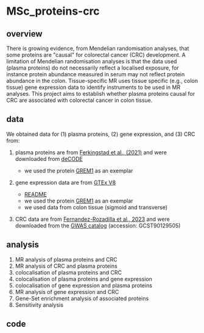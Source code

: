 # MSc_proteins-crc

## overview
There is growing evidence, from Mendelian randomisation analyses, that some proteins are "causal" for colorectal cancer (CRC) development. A limitation of Mendelian randomisation analyses is that the data used (plasma proteins) do not necessarily reflect a localised exposure, for instance protein abundance measured in serum may not reflect protein abundance in the colon. Tissue-specific MR uses tissue specific (e.g., colon tissue) gene expression data to identify instruments to be used in MR analyses. This project aims to establish whether plasma proteins causal for CRC are associated with colorectal cancer in colon tissue.

## data
We obtained data for (1) plasma proteins, (2) gene expression, and (3) CRC from:

1. plasma proteins are from [Ferkingstad et al., (2021)](https://www.nature.com/articles/s41588-021-00978-w) and were downloaded from [deCODE](https://download.decode.is/form/folder/proteomics)
    * we used the protein [GREM1](https://www.ncbi.nlm.nih.gov/gene/26585) as an exemplar

2. gene expression data are from [GTEx V8](https://www.gtexportal.org/home/downloads/adult-gtex/qtl)
    * [README](https://storage.googleapis.com/adult-gtex/bulk-qtl/v8/single-tissue-cis-qtl/README_eQTL_v8.txt)
    * we used the protein [GREM1](https://gtexportal.org/home/gene/GREM1) as an exemplar
    * we used data from colon tissue (sigmoid and transverse)

3. CRC data are from [Fernandez-Rozadilla et al., 2023](https://www.ncbi.nlm.nih.gov/pmc/articles/PMC10094749/) and were downloaded from the [GWAS catalog](https://www.ebi.ac.uk/gwas/studies/GCST90129505) (accession: GCST90129505)

## analysis
1. MR analysis of plasma proteins and CRC
2. MR analysis of CRC and plasma proteins
2. colocalisation of plasma proteins and CRC
3. colocalisation of plasma proteins and gene expression
4. colocalisation of gene expression and plasma proteins
5. MR analysis of gene expression and CRC
6. Gene-Set enrichment analysis of associated proteins
7. Sensitivity analysis 

## code

